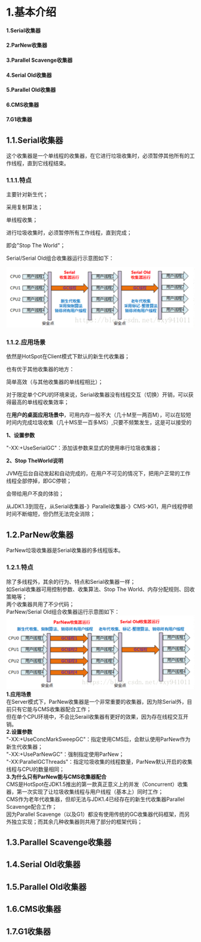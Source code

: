 # 1.基本介绍

#### 1.Serial收集器

#### 2.ParNew收集器

#### 3.Parallel Scavenge收集器

#### 4.Serial Old收集器

#### 5.Parallel Old收集器

#### 6.CMS收集器

#### 7.G1收集器

## 1.1.Serial收集器

这个收集器是一个单线程的收集器，在它进行垃圾收集时，必须暂停其他所有的工作线程，直到它线程结束。

### 1.1.1.特点

主要针对新生代；

采用复制算法；

单线程收集；

进行垃圾收集时，必须暂停所有工作线程，直到完成；

即会"Stop The World"；

Serial/Serial Old组合收集器运行示意图如下：

![](/static/image/20180611160921828.png)

### 1.1.2.应用场景

依然是HotSpot在Client模式下默认的新生代收集器；

也有优于其他收集器的地方：

简单高效（与其他收集器的单线程相比）；

对于限定单个CPU的环境来说，Serial收集器没有线程交互（切换）开销，可以获得最高的单线程收集效率；

在**用户的桌面应用场景中**，可用内存一般不大（几十M至一两百M），可以在较短时间内完成垃圾收集（几十MS至一百多MS）,只要不频繁发生，这是可以接受的

**1、设置参数**

"-XX:+UseSerialGC"：添加该参数来显式的使用串行垃圾收集器；

**2、Stop TheWorld说明**

JVM在后台自动发起和自动完成的，在用户不可见的情况下，把用户正常的工作线程全部停掉，即GC停顿；

会带给用户不良的体验；

从JDK1.3到现在，从Serial收集器-》Parallel收集器-》CMS-》G1，用户线程停顿时间不断缩短，但仍然无法完全消除；

## 1.2.ParNew收集器

ParNew垃圾收集器是Serial收集器的多线程版本。

### 1.2.1.特点

除了多线程外，其余的行为、特点和Serial收集器一样；  
如Serial收集器可用控制参数、收集算法、Stop The World、内存分配规则、回收策略等；  
两个收集器共用了不少代码；  
ParNew/Serial Old组合收集器运行示意图如下：  
![](/static/image/2018061116094429.png)  
**1.应用场景**  
在Server模式下，ParNew收集器是一个非常重要的收集器，因为除Serial外，目前只有它能与CMS收集器配合工作；  
但在单个CPU环境中，不会比Serail收集器有更好的效果，因为存在线程交互开销。  
**2.设置参数**  
"-XX:+UseConcMarkSweepGC"：指定使用CMS后，会默认使用ParNew作为新生代收集器；  
"-XX:+UseParNewGC"：强制指定使用ParNew；  
"-XX:ParallelGCThreads"：指定垃圾收集的线程数量，ParNew默认开启的收集线程与CPU的数量相同；  
**3.为什么只有ParNew能与CMS收集器配合**  
CMS是HotSpot在JDK1.5推出的第一款真正意义上的并发（Concurrent）收集器，第一次实现了让垃圾收集线程与用户线程（基本上）同时工作；  
CMS作为老年代收集器，但却无法与JDK1.4已经存在的新生代收集器Parallel Scavenge配合工作；  
因为Parallel Scavenge（以及G1）都没有使用传统的GC收集器代码框架，而另外独立实现；而其余几种收集器则共用了部分的框架代码；

## 1.3.Parallel Scavenge收集器



## 1.4.Serial Old收集器

## 1.5.Parallel Old收集器

## 1.6.CMS收集器

## 1.7.G1收集器



